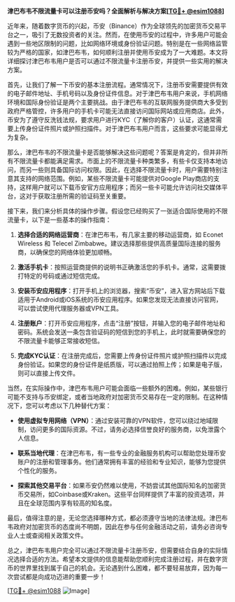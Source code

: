 **津巴布韦不限流量卡可以注册币安吗？全面解析与解决方案[[TG💪+ @esim1088](https://t.me/s/esim1088)]**

近年来，随着数字货币的兴起，币安（Binance）作为全球领先的加密货币交易平台之一，吸引了无数投资者的关注。然而，在使用币安的过程中，许多用户可能会遇到一些地区限制的问题，比如网络环境或身份验证问题。特别是在一些网络监管较为严格的国家，如津巴布韦，如何顺利注册并使用币安成为了一大难题。本文将详细探讨津巴布韦用户是否可以通过不限流量卡注册币安，并提供一些实用的解决方案。

首先，让我们了解一下币安的基本注册流程。通常情况下，注册币安需要提供有效的电子邮件地址、手机号码以及身份证件信息。对于津巴布韦用户来说，手机网络环境和国际身份验证是两个主要挑战。由于津巴布韦的互联网服务提供商大多受到政府严格管控，许多用户的手机卡可能无法直接访问国际网站或应用商店。此外，币安为了遵守反洗钱法规，要求用户进行KYC（了解你的客户）认证，这通常需要上传身份证件照片或护照扫描件。对于津巴布韦用户而言，这些要求可能显得尤为复杂。

那么，津巴布韦的不限流量卡是否能够解决这些问题呢？答案是肯定的，但并非所有不限流量卡都能满足需求。市面上的不限流量卡种类繁多，有些卡仅支持本地访问，而另一些则具备国际访问权限。因此，在选择不限流量卡时，用户需要特别注意其支持的网络范围。例如，某些不限流量卡可能提供对Google Play商店的支持，这样用户就可以下载币安官方应用程序；而另一些卡可能允许访问社交媒体平台，这对于获取注册所需的验证码至关重要。

接下来，我们来分析具体的操作步骤。假设您已经购买了一张适合国际使用的不限流量卡，以下是一些基本的操作指南：

1. **选择合适的网络运营商**：在津巴布韦，有几家主要的移动运营商，如 Econet Wireless 和 Telecel Zimbabwe。建议选择那些提供高质量国际连接的服务商，以确保您的网络体验更加顺畅。
   
2. **激活手机卡**：按照运营商提供的说明书正确激活您的手机卡。通常，这需要拨打特定的号码或通过短信完成。

3. **安装币安应用程序**：打开手机上的浏览器，搜索“币安”，进入官方网站后下载适用于Android或iOS系统的币安应用程序。如果您发现无法直接访问官网，可以尝试使用代理服务器或VPN工具。

4. **注册账户**：打开币安应用程序，点击“注册”按钮，并输入您的电子邮件地址和密码。系统会发送一条包含验证码的短信到您的手机上，此时就需要确保您的不限流量卡能够正常接收短信。

5. **完成KYC认证**：在注册完成后，您需要上传身份证件照片或护照扫描件以完成身份验证。如果您的身份证件是纸质版，可以通过拍照上传；如果是电子版，则可以直接上传文件。

当然，在实际操作中，津巴布韦用户可能会面临一些额外的困难。例如，某些银行可能不支持与币安绑定，或者当地政府对加密货币交易存在一定的限制。在这种情况下，您可以考虑以下几种替代方案：

- **使用虚拟专用网络（VPN）**：通过安装可靠的VPN软件，您可以绕过地域限制，访问更多的国际资源。不过，请务必选择信誉良好的服务商，以免泄露个人信息。

- **联系当地代理**：在津巴布韦，有一些专业的金融服务机构可以帮助您处理币安账户的注册和管理事务。他们通常拥有丰富的经验和专业知识，能够为您提供个性化的服务。

- **探索其他交易平台**：如果币安仍然难以使用，不妨尝试其他国际知名的加密货币交易所，如Coinbase或Kraken。这些平台同样提供了丰富的投资选项，并且在全球范围内享有较高的知名度。

最后，值得注意的是，无论您选择哪种方式，都必须遵守当地的法律法规。津巴布韦政府对加密货币的态度尚不明朗，因此在参与任何金融活动之前，请务必咨询专业人士或查阅相关政策文件。

总之，津巴布韦用户完全可以通过不限流量卡注册币安，但需要结合自身的实际情况选择合适的方法。希望本文提供的信息能帮助您顺利完成注册过程，并在数字货币的世界里找到属于自己的机会。无论遇到什么困难，都不要轻易放弃，因为每一次尝试都是向成功迈进的重要一步！

[[TG💪+ @esim1088](https://t.me/s/esim1088) ![Image](https://i.postimg.cc/4NQfJmqS/Snipaste-2025-05-13-00-14-12.png)]